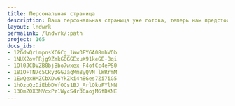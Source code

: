 ```yaml
---
title: Персональная страница
description: Ваша персональная страница уже готова, теперь нам предстоит вместе спроектировать ваш персональный дом.
layout: lndwrk
permalink: /lndwrk/:path
project: 165
docs_ids:
- 12GdwQrLmpnsXC6Cg_lWw3FY6A08mhVOb
- 1NUX2ovPRjg9ZmkG0GGExuX91keGE-Bqi
- 1Ol0JCDVZB0bjBbo7wxex-F4ofCc4ePS0
- 181OFTN7c5CRy3GGJaqMm8yQVN_lWRrmM
- 1EwQexHMZCbXDw6YkZki4n8Ges7Zi7iG5
- 1hOzpQzDiEbbDWfOCs1BJ_ArlOkuFYlNN
- 130mZ0X3MVcxPz1WycS4r36aojM6fDXNE
---
```

